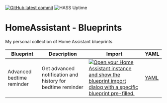 [![GitHub latest commit](https://badgen.net/github/last-commit/modem7/hass-blueprints)](https://gitHub.com/modem7/hass-blueprints/commit/)
![HASS Uptime](https://status.modem7.com/api/badge/58/uptime/720?label=HASS%20Server%2030D%20Uptime)

# HomeAssistant - Blueprints

My personal collection of Home Assistant blueprints

|Blueprint|Description|Import|YAML|
|---------|-----------|------|-----|
|Advanced bedtime reminder|Get advanced notification and history for bedtime reminder|[![Open your Home Assistant instance and show the blueprint import dialog with a specific blueprint pre-filled.](https://my.home-assistant.io/badges/blueprint_import.svg)](https://my.home-assistant.io/redirect/blueprint_import/?blueprint_url=https%3A%2F%2Fgithub.com%2Fmodem7%2Fhass-blueprints%2Fblob%2Fmaster%2Fblueprints%2Fbedtime_reminder.yaml)|[YAML](blueprints/bedtime_reminder.yaml)
